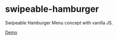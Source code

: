 # swipeable-hamburger
Swipeable Hamburger Menu concept with vanilla JS.

[Demo](https://codepen.io/Kendrew/full/GyjvYe/)